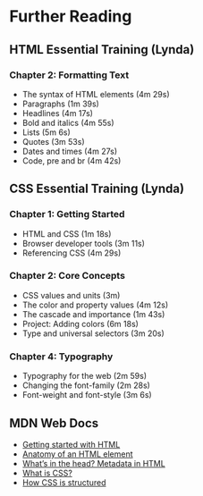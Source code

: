 # Further Reading

## HTML Essential Training (Lynda)

### Chapter 2: Formatting Text

* The syntax of HTML elements (4m 29s)
* Paragraphs (1m 39s)
* Headlines (4m 17s)
* Bold and italics (4m 55s)
* Lists (5m 6s)
* Quotes (3m 53s)
* Dates and times (4m 27s)
* Code, pre and br (4m 42s)

## CSS Essential Training (Lynda)

### Chapter 1: Getting Started

* HTML and CSS (1m 18s)
* Browser developer tools (3m 11s)
* Referencing CSS (4m 29s)

### Chapter 2: Core Concepts

* CSS values and units (3m)
* The color and property values (4m 12s)
* The cascade and importance (1m 43s)
* Project: Adding colors (6m 18s)
* Type and universal selectors (3m 20s)

### Chapter 4: Typography

* Typography for the web (2m 59s)
* Changing the font-family (2m 28s)
* Font-weight and font-style (3m 6s)

## MDN Web Docs

* [Getting started with HTML](https://developer.mozilla.org/en-US/docs/Learn/HTML/Introduction_to_HTML/Getting_started)
* [Anatomy of an HTML element](https://developer.mozilla.org/en-US/docs/Learn/HTML/Introduction_to_HTML/Getting_started#anatomy_of_an_html_element)
* [What’s in the head? Metadata in HTML](https://developer.mozilla.org/en-US/docs/Learn/HTML/Introduction_to_HTML/The_head_metadata_in_HTML)
* [What is CSS?](https://developer.mozilla.org/en-US/docs/Learn/CSS/First_steps/What_is_CSS)
* [How CSS is structured](https://developer.mozilla.org/en-US/docs/Learn/CSS/First_steps/How_CSS_is_structured)
